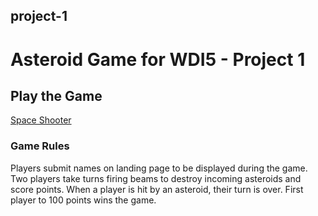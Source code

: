 ## project-1
# Asteroid Game for WDI5 - Project 1

## Play the Game
[Space Shooter](https://jpleva91.github.io/Space-Shooter/index.html)
### Game Rules
Players submit names on landing page to be displayed during the game. Two players take turns firing beams to destroy incoming asteroids and score points. When a player is hit by an asteroid, their turn is over. First player to 100 points wins the game.
